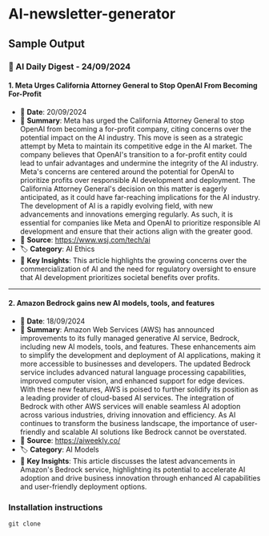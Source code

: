 # AI-newsletter-generator

## Sample Output

### 📰 AI Daily Digest - 24/09/2024

#### 1. **Meta Urges California Attorney General to Stop OpenAI From Becoming For-Profit**
   - 📅 **Date**: 20/09/2024
   - 📝 **Summary**: Meta has urged the California Attorney General to stop OpenAI from becoming a for-profit company, citing concerns over the potential impact on the AI industry. This move is seen as a strategic attempt by Meta to maintain its competitive edge in the AI market. The company believes that OpenAI's transition to a for-profit entity could lead to unfair advantages and undermine the integrity of the AI industry. Meta's concerns are centered around the potential for OpenAI to prioritize profits over responsible AI development and deployment. The California Attorney General's decision on this matter is eagerly anticipated, as it could have far-reaching implications for the AI industry. The development of AI is a rapidly evolving field, with new advancements and innovations emerging regularly. As such, it is essential for companies like Meta and OpenAI to prioritize responsible AI development and ensure that their actions align with the greater good. 
   - 🔗 **Source**: https://www.wsj.com/tech/ai
   - 🏷️ **Category**: AI Ethics
   - 📝 **Key Insights**: This article highlights the growing concerns over the commercialization of AI and the need for regulatory oversight to ensure that AI development prioritizes societal benefits over profits.

---

#### 2. **Amazon Bedrock gains new AI models, tools, and features**
   - 📅 **Date**: 18/09/2024
   - 📝 **Summary**: Amazon Web Services (AWS) has announced improvements to its fully managed generative AI service, Bedrock, including new AI models, tools, and features. These enhancements aim to simplify the development and deployment of AI applications, making it more accessible to businesses and developers. The updated Bedrock service includes advanced natural language processing capabilities, improved computer vision, and enhanced support for edge devices. With these new features, AWS is poised to further solidify its position as a leading provider of cloud-based AI services. The integration of Bedrock with other AWS services will enable seamless AI adoption across various industries, driving innovation and efficiency. As AI continues to transform the business landscape, the importance of user-friendly and scalable AI solutions like Bedrock cannot be overstated. 
   - 🔗 **Source**: https://aiweekly.co/
   - 🏷️ **Category**: AI Models
   - 📝 **Key Insights**: This article discusses the latest advancements in Amazon's Bedrock service, highlighting its potential to accelerate AI adoption and drive business innovation through enhanced AI capabilities and user-friendly deployment options.

### Installation instructions

`git clone `
